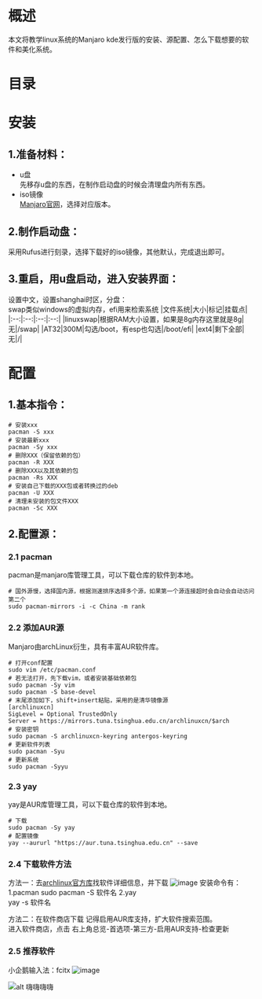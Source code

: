 # 概述
本文将教学linux系统的Manjaro kde发行版的安装、源配置、怎么下载想要的软件和美化系统。
# 目录
# 安装
## 1.准备材料：
+ u盘  
先移存u盘的东西，在制作启动盘的时候会清理盘内所有东西。
+ iso镜像  
[Manjaro官网](https://manjaro.org/)，选择对应版本。  
## 2.制作启动盘：
采用Rufus进行刻录，选择下载好的iso镜像，其他默认，完成退出即可。  
## 3.重启，用u盘启动，进入安装界面：    
设置中文，设置shanghai时区，分盘：  
swap类似windows的虚拟内存，efi用来检索系统
|文件系统|大小|标记|挂载点|
|:--:|:--:|:--:|:--:|
|linuxswap|根据RAM大小设置，如果是8g内存这里就是8g|无|/swap|
|AT32|300M|勾选/boot，有esp也勾选|/boot/efi|
|ext4|剩下全部|无|/|
# 配置  
## 1.基本指令：  
```
# 安装xxx  
pacman -S xxx 
# 安装最新xxx  
pacman -Sy xxx 
# 删除XXX（保留依赖的包）  
pacman -R XXX 
# 删除XXX以及其依赖的包  
pacman -Rs XXX 
# 安装自己下载的XXX包或者转换过的deb  
pacman -U XXX  
# 清理未安装的包文件XXX  
pacman -Sc XXX
```
## 2.配置源：  
### 2.1 pacman   
pacman是manjaro库管理工具，可以下载仓库的软件到本地。  
```
# 国外源慢，选择国内源，根据测速排序选择多个源，如果第一个源连接超时会自动会自动访问第二个
sudo pacman-mirrors -i -c China -m rank
```
### 2.2 添加AUR源
Manjaro由archLinux衍生，具有丰富AUR软件库。
```
# 打开conf配置
sudo vim /etc/pacman.conf
# 若无法打开，先下载vim，或者安装基础依赖包
sudo pacman -Sy vim
sudo pacman -S base-devel
# 末尾添加如下，shift+insert粘贴，采用的是清华镜像源
[archlinuxcn]
SigLevel = Optional TrustedOnly
Server = https://mirrors.tuna.tsinghua.edu.cn/archlinuxcn/$arch
# 安装密钥
sudo pacman -S archlinuxcn-keyring antergos-keyring
# 更新软件列表
sudo pacman -Syu
# 更新系统
sudo pacman -Syyu
```
### 2.3 yay   
yay是AUR库管理工具，可以下载仓库的软件到本地。
```
# 下载
sudo pacman -Sy yay
# 配置镜像
yay --aururl "https://aur.tuna.tsinghua.edu.cn" --save
```
### 2.4 下载软件方法   
方法一：去[archlinux官方库](https://wiki.archlinux.org/)找软件详细信息，并下载
![image](https://user-images.githubusercontent.com/75480958/178099440-554c1458-1ca1-4fe0-b678-b18bdd26ceb3.png)
安装命令有：  
1.pacman
sudo pacman -S 软件名
2.yay   
yay -s 软件名

方法二：在软件商店下载
记得启用AUR库支持，扩大软件搜索范围。   
进入软件商店，点击 右上角总览-首选项-第三方-启用AUR支持-检查更新
### 2.5 推荐软件
小企鹅输入法：fcitx
![image](https://user-images.githubusercontent.com/75480958/178099929-3f1142b0-d234-4e3c-913b-a1ec081093ac.png)

![alt 嗨嗨嗨嗨](https://user-images.githubusercontent.com/75480958/178099929-3f1142b0-d234-4e3c-913b-a1ec081093ac.png)





